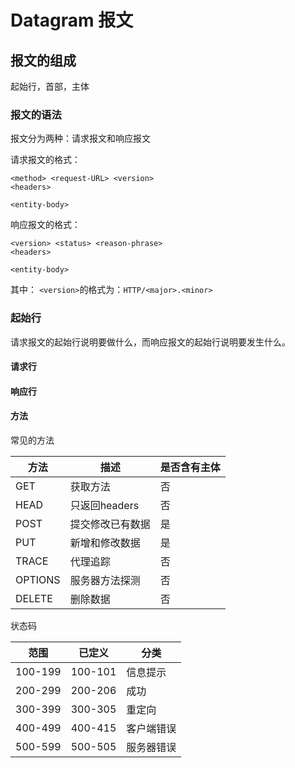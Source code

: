 # Datagram 报文

## 报文的组成

起始行，首部，主体

### 报文的语法

报文分为两种：请求报文和响应报文

请求报文的格式：

    <method> <request-URL> <version>
    <headers>

    <entity-body>

响应报文的格式：

    <version> <status> <reason-phrase>
    <headers>

    <entity-body>

其中：
`<version>`的格式为：`HTTP/<major>.<minor>`

### 起始行

请求报文的起始行说明要做什么，而响应报文的起始行说明要发生什么。

#### 请求行

#### 响应行

#### 方法

常见的方法

<table>
    <thead>
        <tr>
            <th>方法</th>
            <th>描述</th>
            <th>是否含有主体</th>
        </tr>
    </thead>
    <tbody>
        <tr>
            <td>GET</td>
            <td>
                获取方法
            </td>
            <td>
                否
            </td>
        </tr>
        <tr>
            <td>HEAD</td>
            <td>
                只返回headers
            </td>
            <td>
                否
            </td>
        </tr>
        <tr>
            <td>POST</td>
            <td>提交修改已有数据</td>
            <td>
                是
            </td>
        </tr>
        <tr>
            <td>PUT</td>
            <td>新增和修改数据</td>
            <td>
                是
            </td>
        </tr>
        <tr>
            <td>TRACE</td>
            <td>
                代理追踪
            </td>
            <td>
                否
            </td>
        </tr>
        <tr>
            <td>OPTIONS</td>
            <td>服务器方法探测</td>
            <td>否</td>
        </tr>
        <tr>
            <td>DELETE</td>
            <td>删除数据</td>
            <td>否</td>
        </tr>
    </tbody>
</table>

状态码

<table>
    <thead>
        <tr>
            <th>范围</th>
            <th>已定义</th>
            <th>分类</th>
        </tr>
    </thead>
    <tbody>
        <tr>
            <td>100-199</td>
            <td>100-101</td>
            <td>信息提示</td>
        </tr>
        <tr>
            <td>200-299</td>
            <td>200-206</td>
            <td>成功</td>
        </tr>
        <tr>
            <td>300-399</td>
            <td>300-305</td>
            <td>重定向</td>
        </tr>
        <tr>
            <td>400-499</td>
            <td>400-415</td>
            <td>客户端错误</td>
        </tr>
        <tr>
            <td>500-599</td>
            <td>500-505</td>
            <td>服务器错误</td>
        </tr>
    </tbody>
</table>